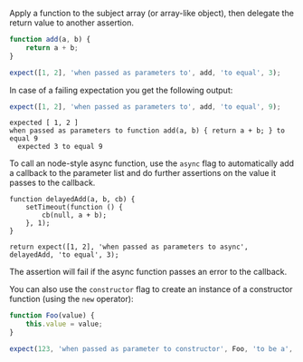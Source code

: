 Apply a function to the subject array (or array-like object), then delegate the return value to another assertion.

```js
function add(a, b) {
    return a + b;
}

expect([1, 2], 'when passed as parameters to', add, 'to equal', 3);
```

In case of a failing expectation you get the following output:

```js
expect([1, 2], 'when passed as parameters to', add, 'to equal', 9);
```

```output
expected [ 1, 2 ]
when passed as parameters to function add(a, b) { return a + b; } to equal 9
  expected 3 to equal 9
```

To call an node-style async function, use the `async` flag to automatically
add a callback to the parameter list and do further assertions on the value it
passes to the callback.

```javascript#async:true
function delayedAdd(a, b, cb) {
    setTimeout(function () {
        cb(null, a + b);
    }, 1);
}

return expect([1, 2], 'when passed as parameters to async', delayedAdd, 'to equal', 3);
```

The assertion will fail if the async function passes an error to the callback.

You can also use the `constructor` flag to create an instance of a constructor
function (using the `new` operator):

```javascript
function Foo(value) {
    this.value = value;
}

expect(123, 'when passed as parameter to constructor', Foo, 'to be a', Foo);
```